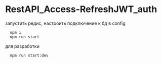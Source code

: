 # RestAPI_Access-RefreshJWT_auth

запустить редис, настроить подключение к бд в config

      npm i
      npm run start

для разработки

      npm run start:dev
